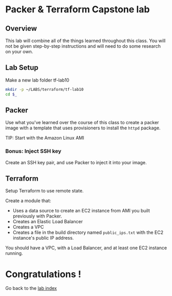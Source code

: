 # Packer & Terraform Capstone lab

## Overview
This lab will combine all of the things learned throughout this class. You will not be given step-by-step instructions and will need to do some research on your own. 

## Lab Setup

Make a new lab folder tf-lab10

```sh
mkdir -p ~/LABS/terraform/tf-lab10
cd $_
```

## Packer
Use what you've learned over the course of this class to create a packer image with a template that uses provisioners to install the `httpd` package. 

TIP: Start with the Amazon Linux AMI

### Bonus: Inject SSH key 
Create an SSH key pair, and use Packer to inject it into your image. 

## Terraform 
Setup Terraform to use remote state. 

Create a module that:
  - Uses a data source to create an EC2 instance from AMI you built previously with Packer.
  - Creates an Elastic Load Balancer 
  - Creates a VPC 
  - Creates a file in the build directory named `public_ips.txt` with the EC2 instance's public IP address.

You should have a VPC, with a Load Balancer, and at least one EC2 instance running.




# Congratulations !
Go back to the [lab index](../../)

 

 
